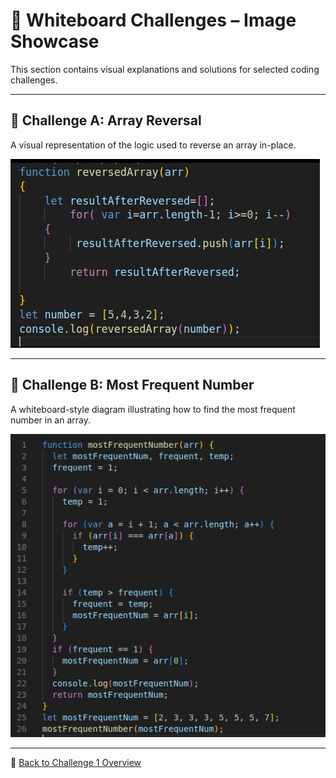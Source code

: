 # 📘 Whiteboard Challenges – Image Showcase

This section contains visual explanations and solutions for selected coding challenges.

---

## 🔁 Challenge A: Array Reversal

A visual representation of the logic used to reverse an array in-place.

![🧠 Array Reversal Code](./whiteboard-challenges/codeChallenges-images/reversedArray-img.png)

---

## 🔢 Challenge B: Most Frequent Number

A whiteboard-style diagram illustrating how to find the most frequent number in an array.

![📊 Most Frequent Number](./whiteboard-challenges/codeChallenges-images/mostFrequentNumber.png)

---

🔗 [Back to Challenge 1 Overview](./whiteboard-challenges/README.md)
